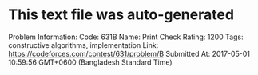 # This text file was auto-generated

Problem Information:
Code: 631B
Name: Print Check
Rating: 1200
Tags: constructive algorithms, implementation
Link: https://codeforces.com/contest/631/problem/B
Submitted At: 2017-05-01 10:59:56 GMT+0600 (Bangladesh Standard Time)